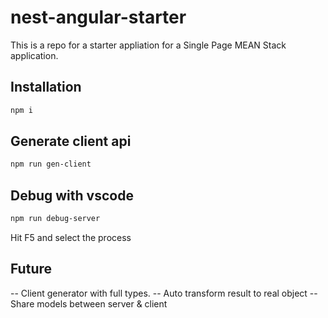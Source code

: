 # nest-angular-starter
This is a repo for a starter appliation for a Single Page MEAN Stack application.

## Installation 
```sh
npm i
```

## Generate client api
```sh
npm run gen-client
```

## Debug with vscode
```sh
npm run debug-server
```
Hit F5 and select the process

## Future
-- Client generator with full types.
-- Auto transform result to real object
-- Share models between server & client
